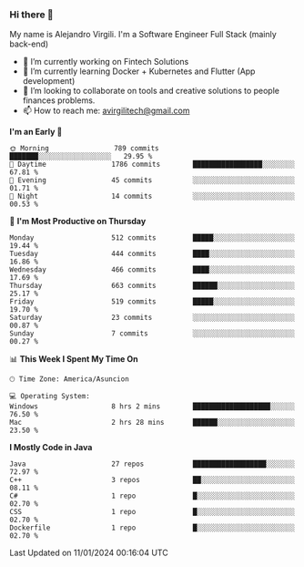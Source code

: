 ### Hi there 👋

My name is Alejandro Virgili. I'm a Software Engineer Full Stack (mainly back-end)


- 🔭 I’m currently working on Fintech Solutions
- 🌱 I’m currently learning Docker + Kubernetes and Flutter (App development)
- 👯 I’m looking to collaborate on tools and creative solutions to people finances problems.
- 📫 How to reach me: avirgilitech@gmail.com
  
<!--START_SECTION:waka-->
**I'm an Early 🐤** 

```text
🌞 Morning                789 commits         ███████░░░░░░░░░░░░░░░░░░   29.95 % 
🌆 Daytime                1786 commits        █████████████████░░░░░░░░   67.81 % 
🌃 Evening                45 commits          ░░░░░░░░░░░░░░░░░░░░░░░░░   01.71 % 
🌙 Night                  14 commits          ░░░░░░░░░░░░░░░░░░░░░░░░░   00.53 % 
```
📅 **I'm Most Productive on Thursday** 

```text
Monday                   512 commits         █████░░░░░░░░░░░░░░░░░░░░   19.44 % 
Tuesday                  444 commits         ████░░░░░░░░░░░░░░░░░░░░░   16.86 % 
Wednesday                466 commits         ████░░░░░░░░░░░░░░░░░░░░░   17.69 % 
Thursday                 663 commits         ██████░░░░░░░░░░░░░░░░░░░   25.17 % 
Friday                   519 commits         █████░░░░░░░░░░░░░░░░░░░░   19.70 % 
Saturday                 23 commits          ░░░░░░░░░░░░░░░░░░░░░░░░░   00.87 % 
Sunday                   7 commits           ░░░░░░░░░░░░░░░░░░░░░░░░░   00.27 % 
```


📊 **This Week I Spent My Time On** 

```text
🕑︎ Time Zone: America/Asuncion

💻 Operating System: 
Windows                  8 hrs 2 mins        ███████████████████░░░░░░   76.50 % 
Mac                      2 hrs 28 mins       ██████░░░░░░░░░░░░░░░░░░░   23.50 % 
```

**I Mostly Code in Java** 

```text
Java                     27 repos            ██████████████████░░░░░░░   72.97 % 
C++                      3 repos             ██░░░░░░░░░░░░░░░░░░░░░░░   08.11 % 
C#                       1 repo              █░░░░░░░░░░░░░░░░░░░░░░░░   02.70 % 
CSS                      1 repo              █░░░░░░░░░░░░░░░░░░░░░░░░   02.70 % 
Dockerfile               1 repo              █░░░░░░░░░░░░░░░░░░░░░░░░   02.70 % 
```




 Last Updated on 11/01/2024 00:16:04 UTC
<!--END_SECTION:waka-->
